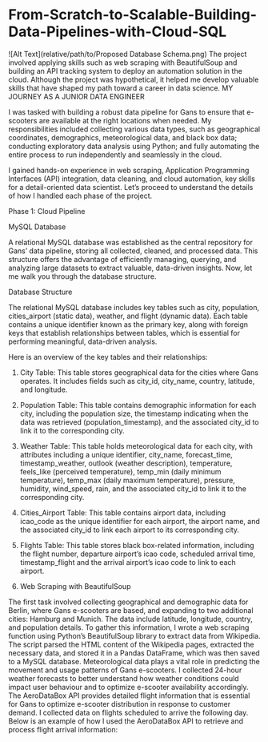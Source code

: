 # From-Scratch-to-Scalable-Building-Data-Pipelines-with-Cloud-SQL
![Alt Text](relative/path/to/Proposed Database Schema.png)
The project involved applying skills such as web scraping with BeautifulSoup and building an API tracking system to deploy an automation solution in the cloud. Although the project was hypothetical, it helped me develop valuable skills that have shaped my path toward a career in data science. 
MY JOURNEY AS A JUNIOR DATA ENGINEER

I was tasked with building a robust data pipeline for Gans to ensure that e-scooters are available at the right locations when needed. My responsibilities included collecting various data types, such as geographical coordinates, demographics, meteorological data, and black box data; conducting exploratory data analysis using Python; and fully automating the entire process to run independently and seamlessly in the cloud.

I gained hands-on experience in web scraping, Application Programming Interfaces (API) integration, data cleaning, and cloud automation, key skills for a detail-oriented data scientist. Let’s proceed to understand the details of how I handled each phase of the project.

Phase 1: Cloud Pipeline

MySQL Database

A relational MySQL database was established as the central repository for Gans’ data pipeline, storing all collected, cleaned, and processed data. This structure offers the advantage of efficiently managing, querying, and analyzing large datasets to extract valuable, data-driven insights. Now, let me walk you through the database structure.

Database Structure

The relational MySQL database includes key tables such as city, population, cities_airport (static data), weather, and flight (dynamic data). Each table contains a unique identifier known as the primary key, along with foreign keys that establish relationships between tables, which is essential for performing meaningful, data-driven analysis.

Here is an overview of the key tables and their relationships:

1. City Table: This table stores geographical data for the cities where Gans operates. It includes fields such as city_id, city_name, country, latitude, and longitude.

2. Population Table: This table contains demographic information for each city, including the population size, the timestamp indicating when the data was retrieved (population_timestamp), and the associated city_id to link it to the corresponding city.

3. Weather Table: This table holds meteorological data for each city, with attributes including a unique identifier, city_name, forecast_time, timestamp_weather, outlook (weather description), temperature, feels_like (perceived temperature), temp_min (daily minimum temperature), temp_max (daily maximum temperature), pressure, humidity, wind_speed, rain, and the associated city_id to link it to the corresponding city.

4. Cities_Airport Table: This table contains airport data, including icao_code as the unique identifier for each airport, the airport name, and the associated city_id to link each airport to its corresponding city.

5. Flights Table: This table stores black box-related information, including the flight number, departure airport’s icao code, scheduled arrival time, timestamp_flight and the arrival airport’s icao code to link to each airport.
6. Web Scraping with BeautifulSoup

The first task involved collecting geographical and demographic data for Berlin, where Gans e-scooters are based, and expanding to two additional cities: Hamburg and Munich. The data include latitude, longitude, country, and population details. To gather this information, I wrote a web scraping function using Python’s BeautifulSoup library to extract data from Wikipedia. The script parsed the HTML content of the Wikipedia pages, extracted the necessary data, and stored it in a Pandas DataFrame, which was then saved to a MySQL database.
Meteorological data plays a vital role in predicting the movement and usage patterns of Gans e-scooters. I collected 24-hour weather forecasts to better understand how weather conditions could impact user behaviour and to optimize e-scooter availability accordingly.
The AeroDataBox API provides detailed flight information that is essential for Gans to optimize e-scooter distribution in response to customer demand. I collected data on flights scheduled to arrive the following day. Below is an example of how I used the AeroDataBox API to retrieve and process flight arrival information:
